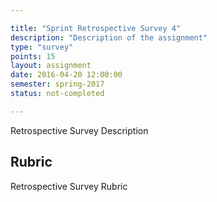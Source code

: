 ```yaml
---

title: "Sprint Retrospective Survey 4"
description: "Description of the assignment"
type: "survey"
points: 15
layout: assignment
date: 2016-04-20 12:00:00
semester: spring-2017
status: not-completed

---
```


Retrospective Survey Description

## Rubric

Retrospective Survey Rubric
